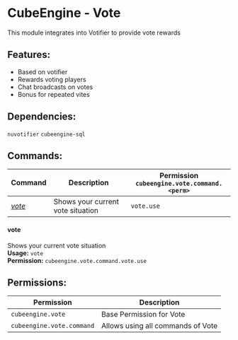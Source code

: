 # CubeEngine - Vote
This module integrates into Votifier to provide vote rewards

## Features:
 - Based on votifier
 - Rewards voting players
 - Chat broadcasts on votes
 - Bonus for repeated vites

## Dependencies:
 `nuvotifier` `cubeengine-sql`

## Commands:

| Command | Description | Permission<br>`cubeengine.vote.command.<perm>` |
| --- | --- | --- |
| [*vote*](#vote) | Shows your current vote situation | `vote.use` |

#### vote  
Shows your current vote situation  
**Usage:** `vote `  
**Permission:** `cubeengine.vote.command.vote.use`  
  

## Permissions:

| Permission | Description |
| --- | --- |
| `cubeengine.vote` | Base Permission for Vote |
| `cubeengine.vote.command` | Allows using all commands of Vote |
